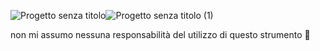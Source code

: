 




![Progetto senza titolo]()![Progetto senza titolo (1)](https://github.com/user-attachments/assets/2b33532b-a336-460b-a32f-51fc88b5fe78)




non mi assumo nessuna responsabilità del utilizzo di questo strumento 🚨



